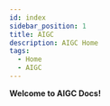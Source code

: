 ```yaml
---
id: index
sidebar_position: 1
title: AIGC
description: AIGC Home
tags:
  - Home
  - AIGC
---
```


**Welcome to AIGC Docs!**
